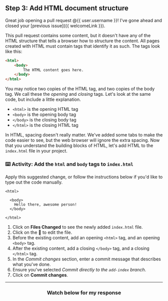 ## Step 3: Add HTML document structure

Great job opening a pull request @{{ user.username }}! I've gone ahead and closed your [previous issue]({{ welcomeLink }}). 

This pull request contains some content, but it doesn't have any of the HTML structure that tells a browser how to structure the content. All pages created with HTML must contain tags that identify it as such. The tags look like this:

```html
<html>
    <body>
        The HTML content goes here.
    </body>
</html>
```

You may notice two copies of the HTML tag, and two copies of the body tag. We call these the _opening_ and _closing_ tags. Let's look at the same code, but include a little explanation.

- `<html>` is the opening HTML tag
- `<body>` is the opening body tag
- `</body>` is the closing body tag
- `</html>` is the closing HTML tag

In HTML, spacing doesn't really matter. We've added some tabs to make the code easier to see, but the web browser will ignore the extra spacing. Now that you understand the building blocks of HTML, let's add HTML to the `index.html` file in your project.

### :keyboard: Activity: Add the `html` and `body` tags to `index.html`

Apply this suggested change, or follow the instructions below if you'd like to type out the code manually.

```suggestion
<html>

  <body>
    Hello there, awesome person! 
  </body>

</html>
```

1. Click on **Files Changed** to see the newly added `index.html` file.
1. Click on the :pencil: to edit the file.
1. Before the existing content, add an opening `<html>` tag, and an opening `<body>` tag.
1. After the existing content, add a closing `</body>` tag, and a closing `</html>` tag.
1. In the _Commit changes_ section, enter a commit message that describes what you've done.
1. Ensure you've selected _Commit directly to the `add-index` branch_.
1. Click on **Commit changes**.

<hr>
<h3 align="center">Watch below for my response</h3>